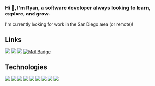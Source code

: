   ### Hi :wave:, I'm Ryan, a software developer always looking to learn, explore, and grow.
  
I'm currently looking for work in the San Diego area (or remote)!

## Links

[![](https://img.shields.io/badge/My%20Website-5ea675?style=for-the-badge)](https://rgmfn.netlify.app/)
[![](https://img.shields.io/badge/-youtube-ff0000?style=for-the-badge&logo=YouTube&logoColor=white)](https://www.youtube.com/@RagamuffinAround)
[![](https://img.shields.io/badge/LinkedIn-0077B5?style=for-the-badge&logo=linkedin&logoColor=white)](https://linkedin.com/in/rgmfn)
[![Mail Badge](https://img.shields.io/badge/-gmail-c14438?style=for-the-badge&logo=Gmail&logoColor=white&link=mailto:rgmfn.dev@gmail.com)](mailto:rgmfn.dev@gmail.com)

## Technologies
![](https://img.shields.io/badge/JavaScript-F7DF1E?style=for-the-badge&logo=JavaScript&logoColor=white)
![](https://img.shields.io/badge/React-20232A?style=for-the-badge&logo=react&logoColor=61DAFB)
![](https://img.shields.io/badge/C-00599C?style=for-the-badge&logo=c&logoColor=white)
![](https://img.shields.io/badge/Kotlin-0095D5?&style=for-the-badge&logo=kotlin&logoColor=white)
![](https://img.shields.io/badge/Go-00ADD8?style=for-the-badge&logo=go&logoColor=white)
![](https://img.shields.io/badge/Python-14354C?style=for-the-badge&logo=python&logoColor=white)
![](https://img.shields.io/badge/Node.js-43853D?style=for-the-badge&logo=node.js&logoColor=white)
![](https://img.shields.io/badge/PostgreSQL-316192?style=for-the-badge&logo=postgresql&logoColor=white)
![](https://img.shields.io/badge/Material--UI-0081CB?style=for-the-badge&logo=material-ui&logoColor=white)

<!-- ## Projects -->

<!-- <a href="https://github.com/rgmfn/spotify-tags"> -->
<!--   <img align="center" src="https://github-readme-stats.vercel.app/api/pin/?username=rgmfn&repo=spotify-tags&theme=nord" /> -->
<!-- </a> -->
<!-- <a href="https://github.com/rgmfn/corg"> -->
<!--   <img align="center" src="https://github-readme-stats.vercel.app/api/pin/?username=rgmfn&repo=corg&theme=nord" /> -->
<!-- </a> -->
<!-- <a href="https://drumcorpsdle.netlify.app"> -->
<!--   <img align="center" src="https://raw.githubusercontent.com/rgmfn/rgmfn/main/drumcorpsdle.png" width="440"/> -->
<!-- </a> -->

<!-- ## Upcoming Projects -->

<!-- * ### Habit Forming -->
<!--     https://rgmfn.netlify.app/programs/habitforming -->

<!--     An Android app for tracking your daily, weekly, and monthly habits. -->
    
<!--     [<img src="https://raw.githubusercontent.com/rgmfn/rgmfn/main/habit forming prerelease.png" />](https://rgmfn.netlify.app/programs/habitforming) -->
    
<!--     Initial release coming soon! -->

<!-- ## Advent of Code 2023 in Go -->
<!-- [![IMAGE ALT TEXT HERE](http://img.youtube.com/vi/HFzpkD5JvJk/0.jpg)](https://www.youtube.com/watch?v=HFzpkD5JvJk&list=PLUrcwzrJaG0hxyYqhRj5gfracECmRY314) -->
